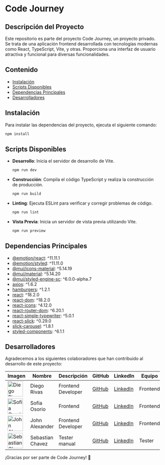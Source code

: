 # Code Journey

## Descripción del Proyecto

Este repositorio es parte del proyecto Code Journey, un proyecto privado. Se trata de una aplicación frontend desarrollada con tecnologías modernas como React, TypeScript, Vite, y otras. Proporciona una interfaz de usuario atractiva y funcional para diversas funcionalidades.

## Contenido

- [Instalación](#instalación)
- [Scripts Disponibles](#scripts-disponibles)
- [Dependencias Principales](#dependencias-principales)
- [Desarrolladores](#desarrolladores)

## Instalación

Para instalar las dependencias del proyecto, ejecuta el siguiente comando:

```bash
npm install
```

## Scripts Disponibles

- **Desarrollo**: Inicia el servidor de desarrollo de Vite.
  ```bash
  npm run dev
  ```

- **Construcción**: Compila el código TypeScript y realiza la construcción de producción.
  ```bash
  npm run build
  ```

- **Linting**: Ejecuta ESLint para verificar y corregir problemas de código.
  ```bash
  npm run lint
  ```

- **Vista Previa**: Inicia un servidor de vista previa utilizando Vite.
  ```bash
  npm run preview
  ```

## Dependencias Principales

- [@emotion/react](https://www.npmjs.com/package/@emotion/react): ^11.11.1
- [@emotion/styled](https://www.npmjs.com/package/@emotion/styled): ^11.11.0
- [@mui/icons-material](https://www.npmjs.com/package/@mui/icons-material): ^5.14.19
- [@mui/material](https://www.npmjs.com/package/@mui/material): ^5.14.20
- [@mui/styled-engine-sc](https://www.npmjs.com/package/@mui/styled-engine-sc): ^6.0.0-alpha.7
- [axios](https://www.npmjs.com/package/axios): ^1.6.2
- [hamburgers](https://www.npmjs.com/package/hamburgers): ^1.2.1
- [react](https://www.npmjs.com/package/react): ^18.2.0
- [react-dom](https://www.npmjs.com/package/react-dom): ^18.2.0
- [react-icons](https://www.npmjs.com/package/react-icons): ^4.12.0
- [react-router-dom](https://www.npmjs.com/package/react-router-dom): ^6.20.1
- [react-simple-typewriter](https://www.npmjs.com/package/react-simple-typewriter): ^5.0.1
- [react-slick](https://www.npmjs.com/package/react-slick): ^0.29.0
- [slick-carousel](https://www.npmjs.com/package/slick-carousel): ^1.8.1
- [styled-components](https://www.npmjs.com/package/styled-components): ^6.1.1

## Desarrolladores

Agradecemos a los siguientes colaboradores que han contribuido al desarrollo de este proyecto:

| Imagen                                               | Nombre            | Descripción           | GitHub                                     | LinkedIn                                              | Equipo    |
| ---------------------------------------------------- | ------------------ | --------------------- | ------------------------------------------ | ------------------------------------------------------ | --------- |
| <img src="https://github.com/DiegoRivasDev.png" width="50" alt="Diego Rivas"> | Diego Rivas        | Frontend Developer    | [GitHub](https://github.com/DiegoRivasDev) | [LinkedIn](https://www.linkedin.com/in/diego-rivas-96215129a/) | Frontend  |
| <img src="https://github.com/SofiDevO.png" width="50" alt="Sofia Osorio"> | Sofia Osorio        | Frontend              | [GitHub](https://github.com/SofiDevO)     | [LinkedIn](https://www.linkedin.com/in/sofidev/)         | Frontend  |
| <img src="https://github.com/cotamo1901.png" width="50" alt="John Alexander"> | John Alexander      | Frontend Developer    | [GitHub](https://github.com/cotamo1901)  | [LinkedIn](https://www.linkedin.com/in/john-alexander-cotamo-molina-463005144/) | Frontend  |
| <img src="https://github.com/sexga.png" width="50" alt="Sebastian Chavez"> | Sebastian Chavez    | Tester manual         | [GitHub](https://github.com/sexga)       | [LinkedIn](https://www.linkedin.com/in/sebastianxgabriel/) | Tester    |

¡Gracias por ser parte de Code Journey! 🚀
